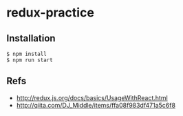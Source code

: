 # redux-practice

## Installation

```
$ npm install
$ npm run start
```

## Refs

* http://redux.js.org/docs/basics/UsageWithReact.html
* http://qiita.com/DJ_Middle/items/ffa08f983df471a5c6f8
